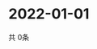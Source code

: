 # 2022-01-01
  共 0条

  <!-- BEGIN -->
  <!-- 最后更新时间Sat Jan 01 2022 17:13:33 GMT+0000 (Coordinated Universal Time) -->
  
  <!-- END -->
  
  